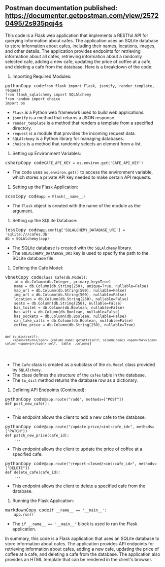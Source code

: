 ## Postman documentation published: https://documenter.getpostman.com/view/25720495/2s935pqj4s


<p>This code is a Flask web application that implements a RESTful API for querying information about cafes. The application uses an SQLite database to store information about cafes, including their names, locations, images, and other details. The application provides endpoints for retrieving information about all cafes, retrieving information about a randomly selected cafe, adding a new cafe, updating the price of coffee at a cafe, and deleting a cafe from the database. Here is a breakdown of the code:</p>
<ol>
 <li>Importing Required Modules:</li>
</ol>
<pre><span>python</span>Copy code<code><span>from</span> flask <span>import</span> Flask, jsonify, render_template, request
<span>from</span> flask_sqlalchemy <span>import</span> SQLAlchemy
<span>from</span> random <span>import</span> choice
<span>import</span> os
</code></pre>
<ul>
 <li><code>Flask</code> is a Python web framework used to build web applications.</li>
 <li><code>jsonify</code> is a method that returns a JSON response.</li>
 <li><code>render_template</code> is a method that renders a template from a specified directory.</li>
 <li><code>request</code> is a module that provides the incoming request data.</li>
 <li><code>SQLAlchemy</code> is a Python library for managing databases.</li>
 <li><code>choice</code> is a method that randomly selects an element from a list.</li>
</ul>
<ol>
 <li>Setting up Environment Variables:</li>
</ol>
<pre><span>csharp</span>Copy code<code>CAFE_API_KEY = os.environ.<span>get</span>(<span>'CAFE_API_KEY'</span>)
</code></pre>
<ul>
 <li>The code uses <code>os.environ.get()</code> to access the environment variable, which stores a private API key needed to make certain API requests.</li>
</ul>
<ol>
 <li>Setting up the Flask Application:</li>
</ol>
<pre><span>scss</span>Copy code<code>app = <span>Flask</span>(__name__)
</code></pre>
<ul>
 <li>The <code>Flask</code> object is created with the name of the module as the argument.</li>
</ul>
<ol>
 <li>Setting up the SQLite Database:</li>
</ol>
<pre><span>less</span>Copy code<code><span>app</span><span>.config</span><span>[<span>'SQLALCHEMY_DATABASE_URI'</span>]</span> = '<span>sqlite</span>:<span>///cafes.db'</span>
<span>db</span> = <span>SQLAlchemy</span>(app)
</code></pre>
<ul>
 <li>The SQLite database is created with the <code>SQLAlchemy</code> library.</li>
 <li>The <code>SQLALCHEMY_DATABASE_URI</code> key is used to specify the path to the SQLite database file.</li>
</ul>
<ol>
 <li>Defining the Cafe Model:</li>
</ol>
<pre><span>vbnet</span>Copy code<code><span>class</span> Cafe(db.Model):
    id = db.Column(db.<span>Integer</span>, primary_key=<span>True</span>)
    name = db.Column(db.<span>String</span>(<span>250</span>), unique=<span>True</span>, nullable=<span>False</span>)
    map_url = db.Column(db.<span>String</span>(<span>500</span>), nullable=<span>False</span>)
    img_url = db.Column(db.<span>String</span>(<span>500</span>), nullable=<span>False</span>)
    location = db.Column(db.<span>String</span>(<span>250</span>), nullable=<span>False</span>)
    seats = db.Column(db.<span>String</span>(<span>250</span>), nullable=<span>False</span>)
    has_toilet = db.Column(db.<span>Boolean</span>, nullable=<span>False</span>)
    has_wifi = db.Column(db.<span>Boolean</span>, nullable=<span>False</span>)
    has_sockets = db.Column(db.<span>Boolean</span>, nullable=<span>False</span>)
    can_take_calls = db.Column(db.<span>Boolean</span>, nullable=<span>False</span>)
    coffee_price = db.Column(db.<span>String</span>(<span>250</span>), nullable=<span>True</span>)

    def to_dict(self):
        <span>return</span> {column.name: getattr(self, column.name) <span>for</span> column <span>in</span> self.__table__.columns}
</code></pre>
<ul>
 <li>The <code>Cafe</code> class is created as a subclass of the <code>db.Model</code> class provided by <code>SQLAlchemy</code>.</li>
 <li>The class defines the structure of the <code>cafes</code> table in the database.</li>
 <li>The <code>to_dict</code> method returns the database row as a dictionary.</li>
</ul>
<ol>
 <li>Defining API Endpoints (Continued):</li>
</ol>
<pre><span>python</span>Copy code<code><span>@app.route(<span><span>"/add"</span>, methods=[<span>"POST"</span>]</span>)</span>
<span>def</span> <span>post_new_cafe</span>():
    ...
</code></pre>
<ul>
 <li>This endpoint allows the client to add a new cafe to the database.</li>
</ul>
<pre><span>python</span>Copy code<code><span>@app.route(<span><span>"/update-price/&lt;int:cafe_id&gt;"</span>, methods=[<span>"PATCH"</span>]</span>)</span>
<span>def</span> <span>patch_new_price</span>(<span>cafe_id</span>):
    ...
</code></pre>
<ul>
 <li>This endpoint allows the client to update the price of coffee at a specified cafe.</li>
</ul>
<pre><span>python</span>Copy code<code><span>@app.route(<span><span>"/report-closed/&lt;int:cafe_id&gt;"</span>, methods=[<span>"DELETE"</span>]</span>)</span>
<span>def</span> <span>delete_cafe</span>(<span>cafe_id</span>):
    ...
</code></pre>
<ul>
 <li>This endpoint allows the client to delete a specified cafe from the database.</li>
</ul>
<ol>
 <li>Running the Flask Application:</li>
</ol>
<pre><span>markdown</span>Copy code<code>if <span>__name__</span> == '<span>__main__</span>':
<span>    app.run()
</span></code></pre>
<ul>
 <li>The <code>if __name__ == '__main__'</code> block is used to run the Flask application.</li>
</ul>
<p>In summary, this code is a Flask application that uses an SQLite database to store information about cafes. The application provides API endpoints for retrieving information about cafes, adding a new cafe, updating the price of coffee at a cafe, and deleting a cafe from the database. The application also provides an HTML template that can be rendered in the client's browser.</p>
